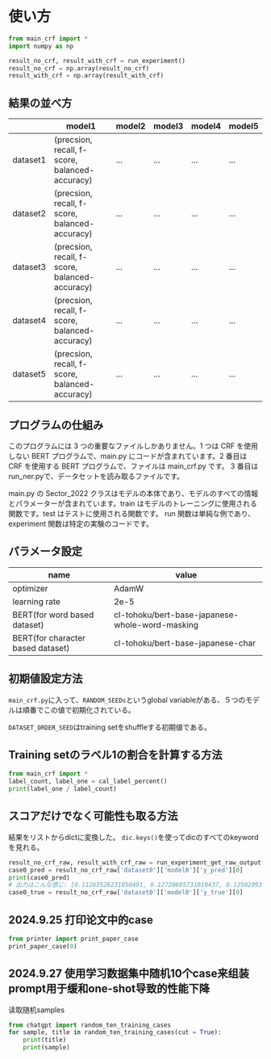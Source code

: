 # 使い方

```py
from main_crf import *
import numpy as np

result_no_crf, result_with_crf = run_experiment()
result_no_crf = np.array(result_no_crf)
result_with_crf = np.array(result_with_crf)
```
## 結果の並べ方

|      |  model1  |  model2  |  model3  |  model4  |  model5  |
| ---- | ----     | ----     | ----     | ----     | ----     |
|  dataset1  |  (precsion, recall, f-score, balanced-accuracy)  | ... | ... | ... | ... |
|  dataset2  |  (precsion, recall, f-score, balanced-accuracy)  | ... | ... | ... | ... |
|  dataset3  |  (precsion, recall, f-score, balanced-accuracy)  | ... | ... | ... | ... |
|  dataset4  |  (precsion, recall, f-score, balanced-accuracy)  | ... | ... | ... | ... |
|  dataset5  |  (precsion, recall, f-score, balanced-accuracy)  | ... | ... | ... | ... |

## プログラムの仕組み

このプログラムには 3 つの重要なファイルしかありません。1 つは CRF を使用しない BERT プログラムで、main.py にコードが含まれています。2 番目は CRF を使用する BERT プログラムで、ファイルは main\_crf.py です。 3 番目はrun\_ner.pyで、データセットを読み取るファイルです。

main.py の Sector\_2022 クラスはモデルの本体であり、モデルのすべての情報とパラメーターが含まれています。train はモデルのトレーニングに使用される関数です。test はテストに使用される関数です。 run 関数は単純な例であり、experiment 関数は特定の実験のコードです。

## パラメータ設定

|   name   |  value |
| ---- | ---- |
|  optimizer  |  AdamW |
|  learning rate  |  2e-5 |
|  BERT(for word based dataset)  | cl-tohoku/bert-base-japanese-whole-word-masking |
|  BERT(for character based dataset)  | cl-tohoku/bert-base-japanese-char |


## 初期値設定方法

`main_crf.py`に入って、`RANDOM_SEEDs`というglobal variableがある、５つのモデルは順番でこの値で初期化されている。

`DATASET_ORDER_SEED`はtraining setをshuffleする初期値である。

## Training setのラベル1の割合を計算する方法

```py
from main_crf import *
label_count, label_one = cal_label_percent()
print(label_one / label_count)
```

## スコアだけでなく可能性も取る方法

結果をリストからdictに変換した。
`dic.keys()`を使ってdicのすべてのkeywordを見れる。

```py
result_no_crf_raw, result_with_crf_raw = run_experiment_get_raw_output()
case0_pred = result_no_crf_raw['dataset0']['model0']['y_pred'][0]
print(case0_pred)
# 出力はこんな感じ: [0.11263526231050491, 0.12720605731010437, 0.12502093613147736, 0.11578959226608276, 0.12038103491067886, 0.11955509334802628, 0.10841980576515198, 0.10992693901062012, 0.0982583612203598, 0.13114511966705322, 0.13183309137821198, 0.11970293521881104, 0.080902598798275, 0.05768054723739624, 0.06931666284799576, 0.06536028534173965, 0.05445347726345062, 0.05253376439213753, 0.07992718368768692, 0.13279256224632263, 0.1735897660255432, 0.1821373701095581, 0.11884185671806335, 0.1317211091518402, 0.1243244856595993, 0.12247199565172195, 0.18926098942756653, 0.18819020688533783, 0.1932806372642517, 0.23031292855739594, 0.23812806606292725, 0.17765586078166962, 0.028003821149468422]
case0_true = result_no_crf_raw['dataset0']['model0']['y_true'][0]
```

## 2024.9.25 打印论文中的case

```py
from printer import print_paper_case
print_paper_case(0)
```

## 2024.9.27 使用学习数据集中随机10个case来组装prompt用于缓和one-shot导致的性能下降

读取随机samples

```py
from chatgpt import random_ten_training_cases
for sample, title in random_ten_training_cases(cut = True):
    print(title)
    print(sample)
```

